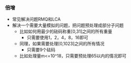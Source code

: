 ### 倍增
- 常见解决问题RMQ和LCA
- 解决一个需要大量模拟的问题，把问题预处理成部分子问题
  - 比如如何用最少的砝码称重[0,31]之间的所有重量
    - 只需要使用1，2，4，8，16即可
  - 同理，如果需要处理[0,1023]之间的所有情况
    - 只需要9个砝码
  - 比如处理量m<=10^18，只需要预处理65以内的情况即可